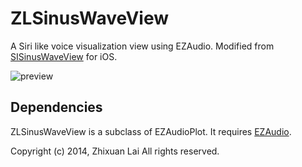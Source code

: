 ZLSinusWaveView
===============

A Siri like voice visualization view using EZAudio. Modified from [SISinusWaveView](https://github.com/raffael/SISinusWaveView) for iOS.

![preview](https://raw.githubusercontent.com/zhxnlai/ZLSinusWaveView/master/preview.gif)

Dependencies
---
ZLSinusWaveView is a subclass of EZAudioPlot. It requires [EZAudio](https://github.com/syedhali/EZAudio).

Copyright (c) 2014, Zhixuan Lai
All rights reserved.
